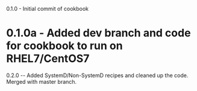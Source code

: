 

0.1.0 - Initial commit of cookbook


0.1.0a - Added dev branch and code for cookbook to run on RHEL7/CentOS7
=======
0.2.0 -- Added SystemD/Non-SystemD recipes and cleaned up the code. Merged with master branch.


